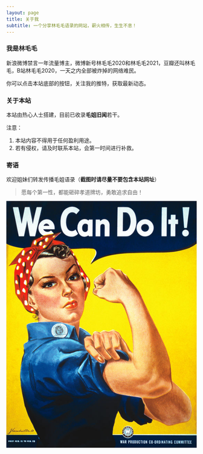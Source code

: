 ```yaml
---
layout: page
title: 关于我
subtitle: 一个分享林毛毛语录的网站，薪火相传，生生不息！
---
```


### 我是林毛毛

新浪微博禁言一年流量博主，微博新号林毛毛2020和林毛毛2021，豆瓣还叫林毛毛，B站林毛毛2020，一天之内全部被炸掉的网络难民。  

你可以点击本站底部的按钮，关注我的推特，获取最新动态。

### 关于本站

本站由热心人士搭建，目前已收录**毛姐旧闻**若干。

注意：  
1. 本站内容不得用于任何盈利用途。 
2. 若有侵权，请及时联系本站，会第一时间进行补救。

### 寄语

欢迎姐妹们转发传播毛姐语录（**截图时请尽量不要包含本站网址**）

> 愿每个第一性，都能砸碎孝道牌坊，勇敢追求自由！

![we can do it](assets/img/we-can-do-it.jpg)
